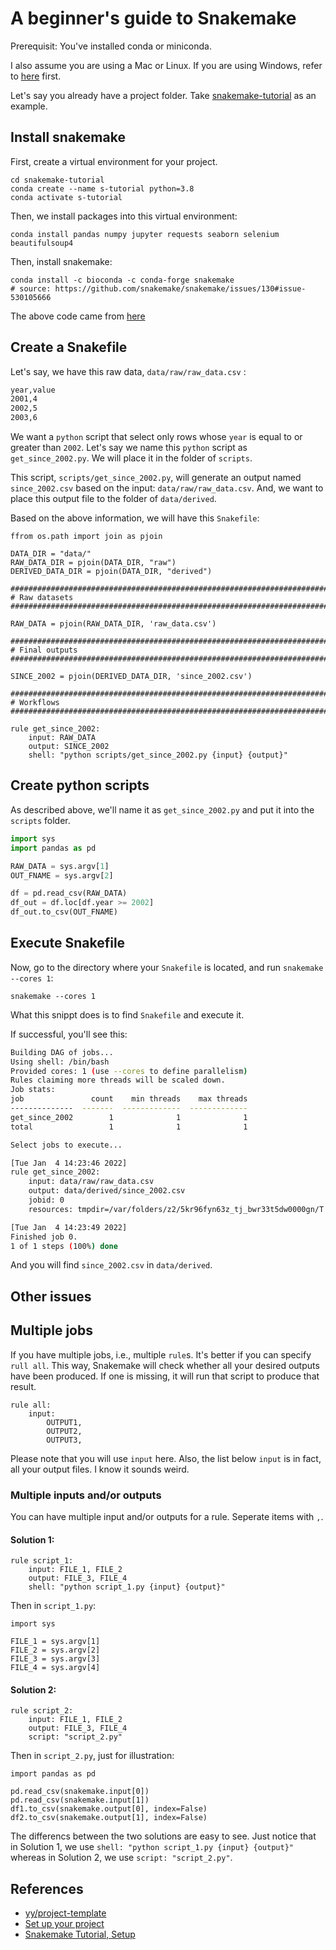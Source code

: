 # A beginner's guide to Snakemake 

Prerequisit: You've installed conda or miniconda.

I also assume you are using a Mac or Linux. If you are using Windows, refer to [here](https://snakemake.readthedocs.io/en/stable/tutorial/setup.html#windows-subsystem-for-linux) first. 

Let's say you already have a project folder. Take [snakemake-tutorial](https://github.com/hongtaoh/snakemake-tutorial) as an example. 

## Install snakemake

First, create a virtual environment for your project. 

```
cd snakemake-tutorial
conda create --name s-tutorial python=3.8
conda activate s-tutorial
```

Then, we install packages into this virtual environment:

```
conda install pandas numpy jupyter requests seaborn selenium beautifulsoup4
```

Then, install snakemake:

```
conda install -c bioconda -c conda-forge snakemake
# source: https://github.com/snakemake/snakemake/issues/130#issue-530105666
```

<!-- ```
pip3 install "git+https://github.com/ashwinvis/datrie.git@python3.8-cythonize"
pip3 install snakemake
``` -->

The above code came from [here](https://github.com/snakemake/snakemake/issues/246)

## Create a Snakefile

Let's say, we have this raw data, `data/raw/raw_data.csv` :

```txt
year,value
2001,4
2002,5
2003,6
```

We want a `python` script that select only rows whose `year` is equal to or greater than `2002`. Let's say we name this `python` script as `get_since_2002.py`. We will place it in the folder of `scripts`. 

This script, `scripts/get_since_2002.py`, will generate an output named `since_2002.csv` based on the input: `data/raw/raw_data.csv`. And, we want to place this output file to the folder of `data/derived`.

Based on the above information, we will have this `Snakefile`:


```
ffrom os.path import join as pjoin

DATA_DIR = "data/"
RAW_DATA_DIR = pjoin(DATA_DIR, "raw")
DERIVED_DATA_DIR = pjoin(DATA_DIR, "derived")

###############################################################################
# Raw datasets
###############################################################################

RAW_DATA = pjoin(RAW_DATA_DIR, 'raw_data.csv')

###############################################################################
# Final outputs
###############################################################################

SINCE_2002 = pjoin(DERIVED_DATA_DIR, 'since_2002.csv')

###############################################################################
# Workflows
###############################################################################

rule get_since_2002:
    input: RAW_DATA
    output: SINCE_2002
    shell: "python scripts/get_since_2002.py {input} {output}"
```

## Create python scripts

As described above, we'll name it as `get_since_2002.py` and put it into the `scripts` folder.

```python
import sys
import pandas as pd

RAW_DATA = sys.argv[1]
OUT_FNAME = sys.argv[2]

df = pd.read_csv(RAW_DATA)
df_out = df.loc[df.year >= 2002]
df_out.to_csv(OUT_FNAME)
```

## Execute Snakefile

Now, go to the directory where your `Snakefile` is located, and run `snakemake --cores 1`:

```
snakemake --cores 1
```

What this snippt does is to find `Snakefile` and execute it. 

If successful, you'll see this:

```bash
Building DAG of jobs...
Using shell: /bin/bash
Provided cores: 1 (use --cores to define parallelism)
Rules claiming more threads will be scaled down.
Job stats:
job               count    min threads    max threads
--------------  -------  -------------  -------------
get_since_2002        1              1              1
total                 1              1              1

Select jobs to execute...

[Tue Jan  4 14:23:46 2022]
rule get_since_2002:
    input: data/raw/raw_data.csv
    output: data/derived/since_2002.csv
    jobid: 0
    resources: tmpdir=/var/folders/z2/5kr96fyn63z_tj_bwr33t5dw0000gn/T

[Tue Jan  4 14:23:49 2022]
Finished job 0.
1 of 1 steps (100%) done
```

And you will find `since_2002.csv` in `data/derived`. 

## Other issues

## Multiple jobs

If you have multiple jobs, i.e., multiple `rule`s. It's better if you can specify `rull all`. This way, Snakemake will check whether all your desired outputs have been produced. If one is missing, it will run that script to produce that result. 

```
rule all:
    input:
        OUTPUT1,
        OUTPUT2,
        OUTPUT3,
```

Please note that you will use `input` here. Also, the list below `input` is in fact, all your output files. I know it sounds weird. 

### Multiple inputs and/or outputs

You can have multiple input and/or outputs for a rule. Seperate items with `,`.

#### Solution 1:

```
rule script_1:
    input: FILE_1, FILE_2
    output: FILE_3, FILE_4
    shell: "python script_1.py {input} {output}"
```

Then in `script_1.py`:

```
import sys

FILE_1 = sys.argv[1]
FILE_2 = sys.argv[2]
FILE_3 = sys.argv[3]
FILE_4 = sys.argv[4]
```

#### Solution 2:

```
rule script_2:
    input: FILE_1, FILE_2
    output: FILE_3, FILE_4
    script: "script_2.py"
```

Then in `script_2.py`, just for illustration:

```
import pandas as pd

pd.read_csv(snakemake.input[0])
pd.read_csv(snakemake.input[1])
df1.to_csv(snakemake.output[0], index=False)
df2.to_csv(snakemake.output[1], index=False)
```

The differencs between the two solutions are easy to see. Just notice that in Solution 1, we use `shell: "python script_1.py {input} {output}"` whereas in Solution 2, we use `script: "script_2.py"`.


## References

- [yy/project-template](https://github.com/yy/project-template)
- [Set up your project](https://goodresearch.dev/setup.html)
- [Snakemake Tutorial, Setup](https://snakemake.readthedocs.io/en/stable/tutorial/setup.html)